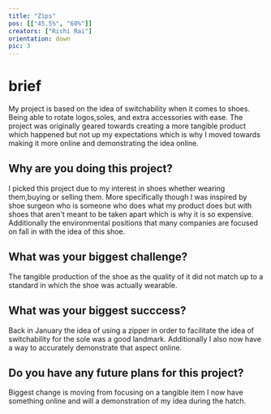 ```yaml
---
title: "Zips"
pos: [["45.5%", "60%"]]
creators: ["Rishi Rai"]
orientation: down
pic: 3
---
```


# brief
My project is based on the idea of switchability when it comes to shoes. Being able to rotate logos,soles, and extra accessories with ease. The project was originally geared towards creating a more tangible product which happened but not up my expectations which is why I moved towards making it more online and demonstrating the idea online.

## Why are you doing this project?
I picked this project due to my interest in shoes whether wearing them,buying or selling them. More specifically though I was inspired by shoe surgeon who is someone who does what my product does but with shoes that aren't meant to be taken apart which is why it is so expensive. Additionally the environmental positions that many companies are focused on fall in with the idea of this shoe.

## What was your biggest challenge?
The tangible production of the shoe as the quality of it did not match up to a standard in which the shoe was actually wearable.

## What was your biggest succcess?
Back in January the idea of using a zipper in order to facilitate the idea of switchability for the sole was a good landmark. Additionally I also now have a way to accurately demonstrate that aspect online.

## Do you have any future plans for this project?
Biggest change is moving from focusing on a tangible item I now have something online and will a demonstration of my idea during the hatch.